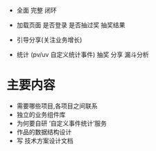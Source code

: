 * 全面 完整 闭环

* 加载页面 是否登录 是否抽过奖 抽奖结果

* 引导分享(关注业务增长)
* 统计 (pv/uv 自定义统计事件)  抽奖 分享  漏斗分析


# 主要内容
* 需要哪些项目,各项目之间联系
* 独立的业务组件库
* 为何要自研 ‘自定义事件统计’服务
* 作品的数据结构设计
* 写 技术方案设计文档